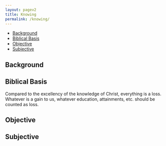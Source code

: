 ```yaml
---
layout: pagev2
title: Knowing
permalink: /knowing/
---
```


- [Background](#background)
- [Biblical Basis](#biblical-basis)
- [Objective](#objective)
- [Subjective](#subjective)

## Background

## Biblical Basis

Compared to the excellency of the knowledge of Christ, everything is a loss. Whatever is a gain to us, whatever education, attainments, etc. should be counted as loss.

## Objective

## Subjective